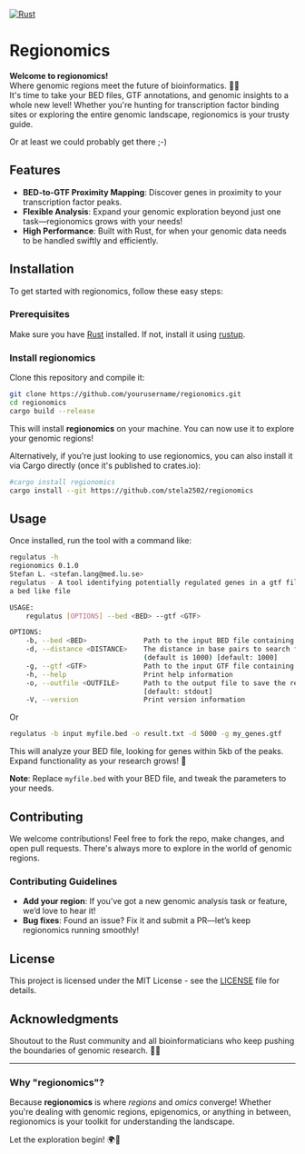 [![Rust](https://github.com/stela2502/regionomics/actions/workflows/rust.yml/badge.svg?branch=main)](https://github.com/stela2502/regionomics/actions/workflows/rust.yml)

# Regionomics

**Welcome to regionomics!**  
Where genomic regions meet the future of bioinformatics. 🌿🧬  
It's time to take your BED files, GTF annotations, and genomic insights to a whole new level! Whether you're hunting for transcription factor binding sites or exploring the entire genomic landscape, regionomics is your trusty guide.

Or at least we could probably get there ;-) 


## Features
- **BED-to-GTF Proximity Mapping**: Discover genes in proximity to your transcription factor peaks.
- **Flexible Analysis**: Expand your genomic exploration beyond just one task—regionomics grows with your needs!
- **High Performance**: Built with Rust, for when your genomic data needs to be handled swiftly and efficiently.

## Installation

To get started with regionomics, follow these easy steps:

### Prerequisites
Make sure you have [Rust](https://www.rust-lang.org/learn/get-started) installed. If not, install it using [rustup](https://rustup.rs/).

### Install regionomics
Clone this repository and compile it:

```bash
git clone https://github.com/yourusername/regionomics.git
cd regionomics
cargo build --release
```

This will install **regionomics** on your machine. You can now use it to explore your genomic regions!

Alternatively, if you're just looking to use regionomics, you can also install it via Cargo directly (once it's published to crates.io):

```bash
#cargo install regionomics
cargo install --git https://github.com/stela2502/regionomics
```

## Usage

Once installed, run the tool with a command like:

```bash
regulatus -h
regionomics 0.1.0
Stefan L. <stefan.lang@med.lu.se>
regulatus - A tool identifying potentially regulated genes in a gtf file based on distance to regions in
a bed like file

USAGE:
    regulatus [OPTIONS] --bed <BED> --gtf <GTF>

OPTIONS:
    -b, --bed <BED>              Path to the input BED file containing genomic regions
    -d, --distance <DISTANCE>    The distance in base pairs to search for genes within the region
                                 (default is 1000) [default: 1000]
    -g, --gtf <GTF>              Path to the input GTF file containing gene annotations
    -h, --help                   Print help information
    -o, --outfile <OUTFILE>      Path to the output file to save the results (default is stdout)
                                 [default: stdout]
    -V, --version                Print version information
```

Or
```bash
regulatus -b input myfile.bed -o result.txt -d 5000 -g my_genes.gtf
```

This will analyze your BED file, looking for genes within 5kb of the peaks. Expand functionality as your research grows! 🌱

**Note**: Replace `myfile.bed` with your BED file, and tweak the parameters to your needs.

## Contributing

We welcome contributions! Feel free to fork the repo, make changes, and open pull requests. There's always more to explore in the world of genomic regions.

### Contributing Guidelines

- **Add your region**: If you’ve got a new genomic analysis task or feature, we’d love to hear it!
- **Bug fixes**: Found an issue? Fix it and submit a PR—let’s keep regionomics running smoothly!

## License

This project is licensed under the MIT License - see the [LICENSE](LICENSE) file for details.

## Acknowledgments

Shoutout to the Rust community and all bioinformaticians who keep pushing the boundaries of genomic research. 🧬✨

---

### Why "regionomics"?

Because **regionomics** is where *regions* and *omics* converge! Whether you're dealing with genomic regions, epigenomics, or anything in between, regionomics is your toolkit for understanding the landscape.

Let the exploration begin! 🌍🔬
